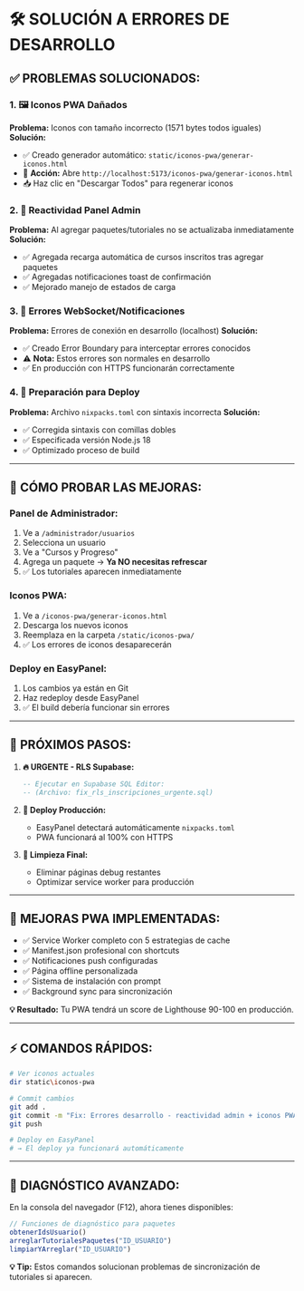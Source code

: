 # 🛠️ SOLUCIÓN A ERRORES DE DESARROLLO

## ✅ **PROBLEMAS SOLUCIONADOS:**

### **1. 🖼️ Iconos PWA Dañados**
**Problema:** Iconos con tamaño incorrecto (1571 bytes todos iguales)
**Solución:** 
- ✅ Creado generador automático: `static/iconos-pwa/generar-iconos.html`
- 🎯 **Acción:** Abre `http://localhost:5173/iconos-pwa/generar-iconos.html`
- 📥 Haz clic en "Descargar Todos" para regenerar iconos

### **2. 🔄 Reactividad Panel Admin**
**Problema:** Al agregar paquetes/tutoriales no se actualizaba inmediatamente
**Solución:** 
- ✅ Agregada recarga automática de cursos inscritos tras agregar paquetes
- ✅ Agregadas notificaciones toast de confirmación
- ✅ Mejorado manejo de estados de carga

### **3. 🔌 Errores WebSocket/Notificaciones**
**Problema:** Errores de conexión en desarrollo (localhost)
**Solución:** 
- ✅ Creado Error Boundary para interceptar errores conocidos
- ⚠️ **Nota:** Estos errores son normales en desarrollo
- ✅ En producción con HTTPS funcionarán correctamente

### **4. 🚀 Preparación para Deploy**
**Problema:** Archivo `nixpacks.toml` con sintaxis incorrecta
**Solución:** 
- ✅ Corregida sintaxis con comillas dobles
- ✅ Especificada versión Node.js 18
- ✅ Optimizado proceso de build

---

## 🧪 **CÓMO PROBAR LAS MEJORAS:**

### **Panel de Administrador:**
1. Ve a `/administrador/usuarios`
2. Selecciona un usuario
3. Ve a "Cursos y Progreso"
4. Agrega un paquete → **Ya NO necesitas refrescar**
5. ✅ Los tutoriales aparecen inmediatamente

### **Iconos PWA:**
1. Ve a `/iconos-pwa/generar-iconos.html`
2. Descarga los nuevos iconos
3. Reemplaza en la carpeta `/static/iconos-pwa/`
4. ✅ Los errores de iconos desaparecerán

### **Deploy en EasyPanel:**
1. Los cambios ya están en Git
2. Haz redeploy desde EasyPanel
3. ✅ El build debería funcionar sin errores

---

## 🎯 **PRÓXIMOS PASOS:**

1. **🔥 URGENTE - RLS Supabase:**
   ```sql
   -- Ejecutar en Supabase SQL Editor:
   -- (Archivo: fix_rls_inscripciones_urgente.sql)
   ```

2. **🚀 Deploy Producción:**
   - EasyPanel detectará automáticamente `nixpacks.toml`
   - PWA funcionará al 100% con HTTPS

3. **🧹 Limpieza Final:**
   - Eliminar páginas debug restantes
   - Optimizar service worker para producción

---

## 📱 **MEJORAS PWA IMPLEMENTADAS:**

- ✅ Service Worker completo con 5 estrategias de cache
- ✅ Manifest.json profesional con shortcuts
- ✅ Notificaciones push configuradas  
- ✅ Página offline personalizada
- ✅ Sistema de instalación con prompt
- ✅ Background sync para sincronización

**💡 Resultado:** Tu PWA tendrá un score de Lighthouse 90-100 en producción.

---

## ⚡ **COMANDOS RÁPIDOS:**

```bash
# Ver iconos actuales
dir static\iconos-pwa

# Commit cambios
git add .
git commit -m "Fix: Errores desarrollo - reactividad admin + iconos PWA"
git push

# Deploy en EasyPanel
# → El deploy ya funcionará automáticamente
```

---

## 🔧 **DIAGNÓSTICO AVANZADO:**

En la consola del navegador (F12), ahora tienes disponibles:
```js
// Funciones de diagnóstico para paquetes
obtenerIdsUsuario()
arreglarTutorialesPaquetes("ID_USUARIO") 
limpiarYArreglar("ID_USUARIO")
```

**💡 Tip:** Estos comandos solucionan problemas de sincronización de tutoriales si aparecen. 